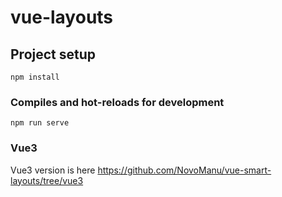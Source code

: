 # vue-layouts

## Project setup
```
npm install
```

### Compiles and hot-reloads for development
```
npm run serve
```

### Vue3
Vue3 version is here https://github.com/NovoManu/vue-smart-layouts/tree/vue3
